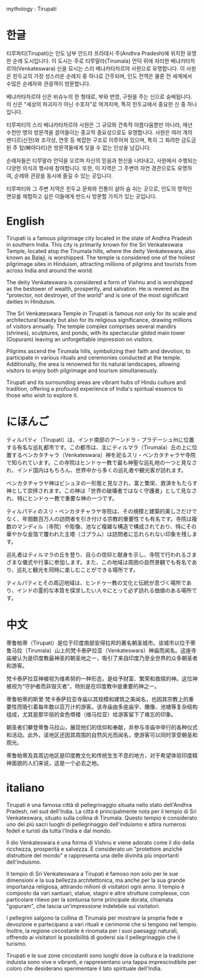 mythology : Tirupati

# 한글

티루파티(Tirupati)는 인도 남부 안드라 프라데시 주(Andhra Pradesh)에 위치한 유명한 순례 도시입니다. 이 도시는 주로 티루말라(Tirumala) 언덕 위에 자리한 베냐카타차르야(Venkateswara) 신을 모시는 스리 베냐카타차르야 사원으로 유명합니다. 이 사원은 힌두교의 가장 성스러운 순례지 중 하나로 간주되며, 인도 전역은 물론 전 세계에서 수많은 순례자와 관광객이 방문합니다.

베냐카타차르야 신은 비슈누의 한 형태로, 부와 번영, 구원을 주는 신으로 숭배됩니다. 이 신은 "세상의 파괴자가 아닌 수호자"로 여겨지며, 특히 힌두교에서 중요한 신 중 하나입니다.

티루파티의 스리 베냐카타차르야 사원은 그 규모와 건축적 아름다움뿐만 아니라, 매년 수천만 명의 방문객을 끌어들이는 종교적 중요성으로도 유명합니다. 사원은 여러 개의 맨디르(신전)와 조각상, 연못 등 복잡한 구조로 이루어져 있으며, 특히 그 화려한 금도금된 주 탑(빠야다리)은 방문객들에게 잊을 수 없는 인상을 남깁니다.

순례자들은 티루말라 언덕을 오르며 자신의 믿음과 헌신을 나타내고, 사원에서 수행되는 다양한 의식과 행사에 참여합니다. 또한, 이 지역은 그 주변의 자연 경관으로도 유명하여, 순례와 관광을 동시에 즐길 수 있는 곳입니다.

티루파티와 그 주변 지역은 힌두교 문화와 전통이 살아 숨 쉬는 곳으로, 인도의 영적인 면모를 체험하고 싶은 이들에게 반드시 방문할 가치가 있는 곳입니다.

# English

Tirupati is a famous pilgrimage city located in the state of Andhra Pradesh in southern India. This city is primarily known for the Sri Venkateswara Temple, located atop the Tirumala hills, where the deity Venkateswara, also known as Balaji, is worshipped. The temple is considered one of the holiest pilgrimage sites in Hinduism, attracting millions of pilgrims and tourists from across India and around the world.

The deity Venkateswara is considered a form of Vishnu and is worshipped as the bestower of wealth, prosperity, and salvation. He is revered as the "protector, not destroyer, of the world" and is one of the most significant deities in Hinduism.

The Sri Venkateswara Temple in Tirupati is famous not only for its scale and architectural beauty but also for its religious significance, drawing millions of visitors annually. The temple complex comprises several mandirs (shrines), sculptures, and ponds, with its spectacular gilded main tower (Gopuram) leaving an unforgettable impression on visitors.

Pilgrims ascend the Tirumala hills, symbolizing their faith and devotion, to participate in various rituals and ceremonies conducted at the temple. Additionally, the area is renowned for its natural landscapes, allowing visitors to enjoy both pilgrimage and tourism simultaneously.

Tirupati and its surrounding areas are vibrant hubs of Hindu culture and tradition, offering a profound experience of India's spiritual essence to those who wish to explore it.

# にほんご

ティルパティ（Tirupati）は、インド南部のアーンドラ・プラデーシュ州に位置する有名な巡礼都市です。この都市は、主にティルマラ（Tirumala）丘の上に位置するベンカタチャラ（Venkateswara）神を祀るスリ・ベンカタチャラヤ寺院で知られています。この寺院はヒンドゥー教で最も神聖な巡礼地の一つと見なされ、インド国内はもちろん、世界中から多くの巡礼者や観光客が訪れます。

ベンカタチャラヤ神はビシュヌの一形態と見なされ、富と繁栄、救済をもたらす神として崇拝されます。この神は「世界の破壊者ではなく守護者」として見なされ、特にヒンドゥー教で重要な神の一つです。

ティルパティのスリ・ベンカタチャラヤ寺院は、その規模と建築的美しさだけでなく、年間数百万人の訪問者を引き付ける宗教的重要性でも有名です。寺院は複数のマンディル（寺院）や彫像、池など複雑な構造で構成されており、特にその華やかな金箔で覆われた主塔（ゴプラム）は訪問者に忘れられない印象を残します。

巡礼者はティルマラの丘を登り、自らの信仰と献身を示し、寺院で行われるさまざまな儀式や行事に参加します。また、この地域は周囲の自然景観でも有名であり、巡礼と観光を同時に楽しむことができる場所です。

ティルパティとその周辺地域は、ヒンドゥー教の文化と伝統が息づく場所であり、インドの霊的な本質を探求したい人々にとって必ず訪れる価値のある場所です。

# 中文

蒂鲁帕蒂（Tirupati）是位于印度南部安得拉邦的著名朝圣城市。该城市以位于蒂鲁马拉（Tirumala）山上的梵卡泰萨拉亚（Venkateswara）神庙而闻名。这座寺庙被认为是印度教最神圣的朝圣地之一，吸引了来自印度乃至全世界的众多朝圣者和游客。

梵卡泰萨拉亚神被视为维希努的一种形态，是给予财富、繁荣和救赎的神。这位神被视为“守护者而非毁灭者”，特别是在印度教中是重要的神之一。

蒂鲁帕蒂的斯里·梵卡泰萨拉亚寺庙以其规模和建筑之美闻名，也因其宗教上的重要性而吸引着每年数以百万计的游客。该寺庙由多座庙宇、雕像、池塘等复杂结构组成，尤其是那华丽的金色塔楼（维马拉亚）给游客留下了难忘的印象。

朝圣者们攀登蒂鲁马拉山，展现他们的信仰和奉献，并参与寺庙中举行的各种仪式和活动。此外，该地区还因其周围的自然风光而闻名，使游客可以同时享受朝圣和观光。

蒂鲁帕蒂及其周边地区是印度教文化和传统生生不息的地方，对于希望体验印度精神面貌的人们来说，这是一个必去之地。

# italiano

Tirupati è una famosa città di pellegrinaggio situata nello stato dell'Andhra Pradesh, nel sud dell'India. La città è principalmente nota per il tempio di Sri Venkateswara, situato sulla collina di Tirumala. Questo tempio è considerato uno dei più sacri luoghi di pellegrinaggio dell'induismo e attira numerosi fedeli e turisti da tutta l'India e dal mondo.

Il dio Venkateswara è una forma di Vishnu e viene adorato come il dio della ricchezza, prosperità e salvezza. È considerato un "protettore anziché distruttore del mondo" e rappresenta una delle divinità più importanti dell'induismo.

Il tempio di Sri Venkateswara a Tirupati è famoso non solo per le sue dimensioni e la sua bellezza architettonica, ma anche per la sua grande importanza religiosa, attirando milioni di visitatori ogni anno. Il tempio è composto da vari santuari, statue, stagni e altre strutture complesse, con particolare rilievo per la sontuosa torre principale dorata, chiamata "gopuram", che lascia un'impressione indelebile sui visitatori.

I pellegrini salgono la collina di Tirumala per mostrare la propria fede e devozione e partecipano a vari rituali e cerimonie che si tengono nel tempio. Inoltre, la regione circostante è rinomata per i suoi paesaggi naturali, offrendo ai visitatori la possibilità di godersi sia il pellegrinaggio che il turismo.

Tirupati e le sue zone circostanti sono luoghi dove la cultura e la tradizione induista sono vive e vibranti, e rappresentano una tappa imprescindibile per coloro che desiderano sperimentare il lato spirituale dell'India.

